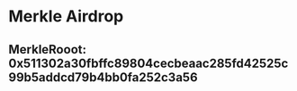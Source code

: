 # Merkle Airdrop 

## MerkleRooot: 0x511302a30fbffc89804cecbeaac285fd42525c99b5addcd79b4bb0fa252c3a56